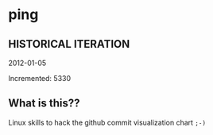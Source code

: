 # ping

## HISTORICAL ITERATION
2012-01-05

Incremented: 5330

## What is this?? 
Linux skills to hack the github commit visualization chart `;-)`
